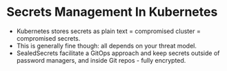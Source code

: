 # Secrets Management In Kubernetes

- Kubernetes stores secrets as plain text = compromised cluster = compromised secrets.
- This is generally fine though: all depends on your threat model.
- SealedSecrets facilitate a GitOps approach and keep secrets outside
  of password managers, and inside Git repos - fully encrypted.
